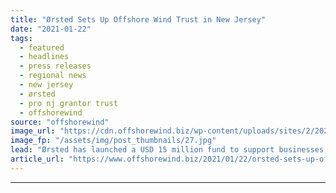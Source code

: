 ```yaml
---
title: "Ørsted Sets Up Offshore Wind Trust in New Jersey"
date: "2021-01-22"
tags: 
  - featured
  - headlines
  - press releases
  - regional news
  - new jersey
  - ørsted
  - pro nj grantor trust
  - offshorewind
source: "offshorewind"
image_url: "https://cdn.offshorewind.biz/wp-content/uploads/sites/2/2021/01/22094008/%C3%98rsted-Sets-Up-Offshore-Wind-Trust-in-New-Jersey.jpg"
image_fp: "/assets/img/post_thumbnails/27.jpg"
lead: "Ørsted has launched a USD 15 million fund to support businesses in New Jersey"
article_url: "https://www.offshorewind.biz/2021/01/22/orsted-sets-up-offshore-wind-trust-in-new-jersey/"
---
```


---
